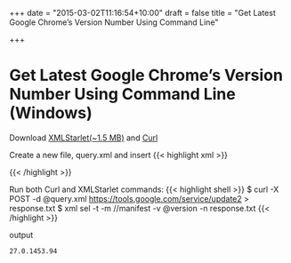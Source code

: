 +++
date = "2015-03-02T11:16:54+10:00"
draft = false
title = "Get Latest Google Chrome’s Version Number Using Command Line"

+++

# Get Latest Google Chrome’s Version Number Using Command Line (Windows)

Download [XMLStarlet(~1.5 MB)](http://sourceforge.net/projects/xmlstar/files/xmlstarlet/1.6.1/xmlstarlet-1.6.1-win32.zip/download) and [Curl](http://www.paehl.com/open_source/?download=curl_742_1_ssh2_ssl.zip)

Create a new file, query.xml and insert
{{< highlight xml >}}
<?xml version="1.0" encoding="UTF-8"?>
<request protocol="3.0" ismachine="1">
   <os platform="win" version="6.1" sp="" arch="x86" />
   <app appid="{4DC8B4CA-1BDA-483E-B5FA-D3C12E15B62D}" ap="-multi-chrome" brand="GGLS">
      <updatecheck />
   </app>
</request>
{{< /highlight >}}

Run both Curl and XMLStarlet commands:
{{< highlight shell >}}
$ curl -X POST -d @query.xml https://tools.google.com/service/update2 > response.txt
$ xml sel -t -m //manifest -v @version -n response.txt
{{< /highlight >}}

output

    27.0.1453.94
